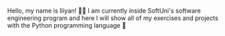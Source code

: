 Hello, my name is Iliyan! 🧑‍💻
I am currently inside SoftUni's software engineering program and here I will show all of my exercises and projects with the Python programming language 🐍
